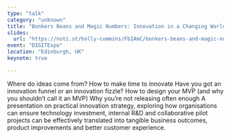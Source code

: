 ```yaml
---
type: "talk"
category: "unknown"
title: "Bonkers Beans and Magic Numbers: Innovation in a Changing World"
slides:
  url: "https://noti.st/holly-cummins/FbIAmC/bonkers-beans-and-magic-numbers-innovation-in-a-changing-world-keynote"
event: "DIGITExpo"
location: "Edinburgh, UK"
keynote: true

---
```

Where do ideas come from?
How to make time to innovate
Have you got an innovation funnel or an innovation fizzle?
How to design your MVP (and why you shouldn’t call it an MVP)
Why you’re not releasing often enough
A presentation on practical innovation strategy, exploring how organisations can ensure technology investment, internal R&D and collaborative pilot projects can be effectively translated into tangible business outcomes, product improvements and better customer experience.